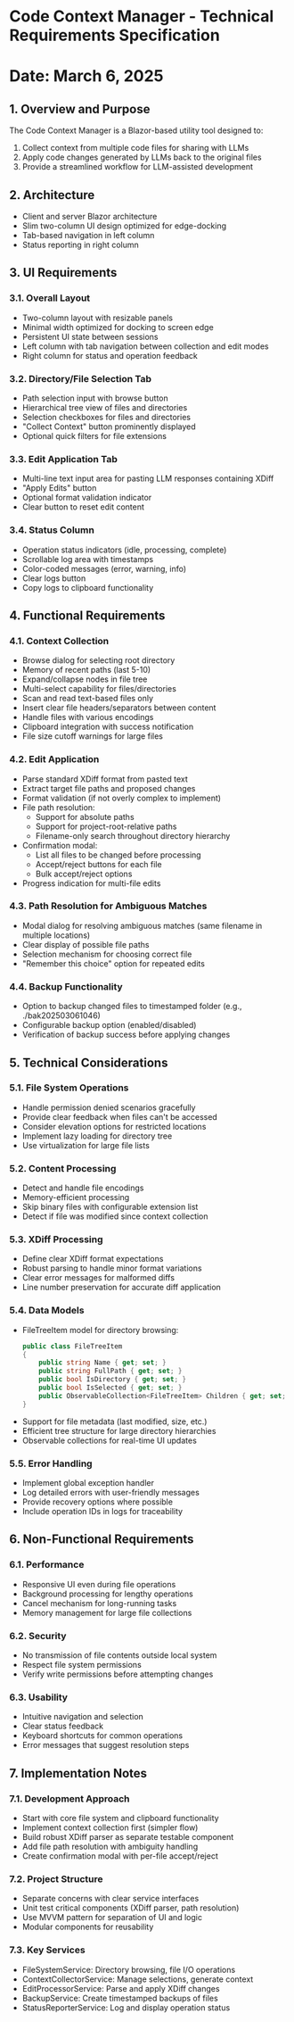 # Code Context Manager - Technical Requirements Specification
# Date: March 6, 2025

## 1. Overview and Purpose
The Code Context Manager is a Blazor-based utility tool designed to:
1. Collect context from multiple code files for sharing with LLMs
2. Apply code changes generated by LLMs back to the original files
3. Provide a streamlined workflow for LLM-assisted development

## 2. Architecture
- Client and server Blazor architecture
- Slim two-column UI design optimized for edge-docking
- Tab-based navigation in left column
- Status reporting in right column

## 3. UI Requirements

### 3.1. Overall Layout
- Two-column layout with resizable panels
- Minimal width optimized for docking to screen edge
- Persistent UI state between sessions
- Left column with tab navigation between collection and edit modes
- Right column for status and operation feedback

### 3.2. Directory/File Selection Tab
- Path selection input with browse button
- Hierarchical tree view of files and directories
- Selection checkboxes for files and directories
- "Collect Context" button prominently displayed
- Optional quick filters for file extensions

### 3.3. Edit Application Tab
- Multi-line text input area for pasting LLM responses containing XDiff
- "Apply Edits" button
- Optional format validation indicator
- Clear button to reset edit content

### 3.4. Status Column
- Operation status indicators (idle, processing, complete)
- Scrollable log area with timestamps
- Color-coded messages (error, warning, info)
- Clear logs button
- Copy logs to clipboard functionality

## 4. Functional Requirements

### 4.1. Context Collection
- Browse dialog for selecting root directory
- Memory of recent paths (last 5-10)
- Expand/collapse nodes in file tree
- Multi-select capability for files/directories
- Scan and read text-based files only
- Insert clear file headers/separators between content
- Handle files with various encodings
- Clipboard integration with success notification
- File size cutoff warnings for large files

### 4.2. Edit Application
- Parse standard XDiff format from pasted text
- Extract target file paths and proposed changes
- Format validation (if not overly complex to implement)
- File path resolution:
  - Support for absolute paths
  - Support for project-root-relative paths
  - Filename-only search throughout directory hierarchy
- Confirmation modal:
  - List all files to be changed before processing
  - Accept/reject buttons for each file
  - Bulk accept/reject options
- Progress indication for multi-file edits

### 4.3. Path Resolution for Ambiguous Matches
- Modal dialog for resolving ambiguous matches (same filename in multiple locations)
- Clear display of possible file paths
- Selection mechanism for choosing correct file
- "Remember this choice" option for repeated edits

### 4.4. Backup Functionality
- Option to backup changed files to timestamped folder (e.g., ./bak202503061046)
- Configurable backup option (enabled/disabled)
- Verification of backup success before applying changes

## 5. Technical Considerations

### 5.1. File System Operations
- Handle permission denied scenarios gracefully
- Provide clear feedback when files can't be accessed
- Consider elevation options for restricted locations
- Implement lazy loading for directory tree
- Use virtualization for large file lists

### 5.2. Content Processing
- Detect and handle file encodings
- Memory-efficient processing
- Skip binary files with configurable extension list
- Detect if file was modified since context collection

### 5.3. XDiff Processing
- Define clear XDiff format expectations
- Robust parsing to handle minor format variations
- Clear error messages for malformed diffs
- Line number preservation for accurate diff application

### 5.4. Data Models
- FileTreeItem model for directory browsing:
  ```csharp
  public class FileTreeItem
  {
      public string Name { get; set; }
      public string FullPath { get; set; }
      public bool IsDirectory { get; set; }
      public bool IsSelected { get; set; }
      public ObservableCollection<FileTreeItem> Children { get; set; }
  }
  ```
- Support for file metadata (last modified, size, etc.)
- Efficient tree structure for large directory hierarchies
- Observable collections for real-time UI updates

### 5.5. Error Handling
- Implement global exception handler
- Log detailed errors with user-friendly messages
- Provide recovery options where possible
- Include operation IDs in logs for traceability

## 6. Non-Functional Requirements

### 6.1. Performance
- Responsive UI even during file operations
- Background processing for lengthy operations
- Cancel mechanism for long-running tasks
- Memory management for large file collections

### 6.2. Security
- No transmission of file contents outside local system
- Respect file system permissions
- Verify write permissions before attempting changes

### 6.3. Usability
- Intuitive navigation and selection
- Clear status feedback
- Keyboard shortcuts for common operations
- Error messages that suggest resolution steps

## 7. Implementation Notes

### 7.1. Development Approach
- Start with core file system and clipboard functionality
- Implement context collection first (simpler flow)
- Build robust XDiff parser as separate testable component
- Add file path resolution with ambiguity handling
- Create confirmation modal with per-file accept/reject

### 7.2. Project Structure
- Separate concerns with clear service interfaces
- Unit test critical components (XDiff parser, path resolution)
- Use MVVM pattern for separation of UI and logic
- Modular components for reusability

### 7.3. Key Services
- FileSystemService: Directory browsing, file I/O operations
- ContextCollectorService: Manage selections, generate context
- EditProcessorService: Parse and apply XDiff changes
- BackupService: Create timestamped backups of files
- StatusReporterService: Log and display operation status

